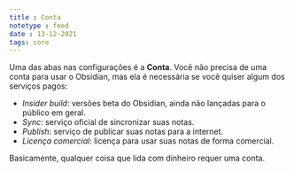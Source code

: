 ```yaml
---
title : Conta
notetype : feed
date : 13-12-2021
tags: core
---
```


Uma das abas nas configurações é a **Conta**. Você não precisa de uma conta para usar o Obsidian, mas ela é necessária se você quiser algum dos serviços pagos:

- *Insider build*: versões beta do Obsidian, ainda não lançadas para o público em geral.
- *Sync*: serviço oficial de sincronizar suas notas.
- *Publish*: serviço de publicar suas notas para a internet.
- *Licença comercial*: licença para usar suas notas de forma comercial.

Basicamente, qualquer coisa que lida com dinheiro requer uma conta.